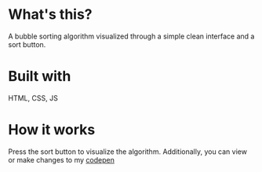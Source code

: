 # What's this?

A bubble sorting algorithm visualized through a simple clean interface and a sort button.

# Built with

HTML, CSS, JS

# How it works

Press the sort button to visualize the algorithm. Additionally, you can view or make changes to my [codepen](https://codepen.io/_coderchris/pen/BamoWGL)
